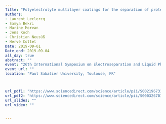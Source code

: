 ```yaml
---
Title: "Polyelectrolyte multilayer coatings for the separation of proteins by capillary electrophoresis: influence of polyelectrolyte nature"
authors:
- Laurent Leclercq
- Samya Bekri
- Marine Morvan
- Jens Koch
- Christian Neusüß
- Hervé Cottet
Date: 2019-09-01
Date_end: 2019-09-04
all_day: true
abstract: ""
event: "26th International Symposium on Electroseparation and Liquid Phase-Separation Techniques (ITP 2019)"
event_url: ""
location: "Paul Sabatier University, Toulouse, FR"



url_pdf1: "https://www.sciencedirect.com/science/article/pii/S0021967315005956"
url_pdf2: "https://www.sciencedirect.com/science/article/pii/S0003267019300479"
url_slides: ""
url_video: ""


---
```


